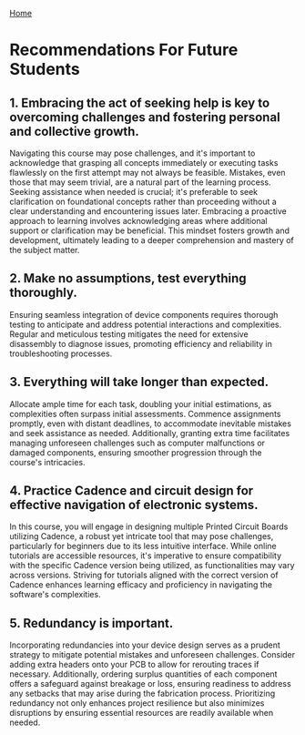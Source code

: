 [Home](/index.md)

# **Recommendations For Future Students**
## 1. Embracing the act of seeking help is key to overcoming challenges and fostering personal and collective growth.

Navigating this course may pose challenges, and it's important to acknowledge that grasping all concepts immediately or executing tasks flawlessly on the first attempt may not always be feasible. Mistakes, even those that may seem trivial, are a natural part of the learning process. Seeking assistance when needed is crucial; it's preferable to seek clarification on foundational concepts rather than proceeding without a clear understanding and encountering issues later. Embracing a proactive approach to learning involves acknowledging areas where additional support or clarification may be beneficial. This mindset fosters growth and development, ultimately leading to a deeper comprehension and mastery of the subject matter.

## 2. Make no assumptions, test everything thoroughly.
Ensuring seamless integration of device components requires thorough testing to anticipate and address potential interactions and complexities. Regular and meticulous testing mitigates the need for extensive disassembly to diagnose issues, promoting efficiency and reliability in troubleshooting processes.

## 3. Everything will take longer than expected.

Allocate ample time for each task, doubling your initial estimations, as complexities often surpass initial assessments. Commence assignments promptly, even with distant deadlines, to accommodate inevitable mistakes and seek assistance as needed. Additionally, granting extra time facilitates managing unforeseen challenges such as computer malfunctions or damaged components, ensuring smoother progression through the course's intricacies.

## 4. Practice Cadence and circuit design for effective navigation of electronic systems.

In this course, you will engage in designing multiple Printed Circuit Boards utilizing Cadence, a robust yet intricate tool that may pose challenges, particularly for beginners due to its less intuitive interface. While online tutorials are accessible resources, it's imperative to ensure compatibility with the specific Cadence version being utilized, as functionalities may vary across versions. Striving for tutorials aligned with the correct version of Cadence enhances learning efficacy and proficiency in navigating the software's complexities.

## 5. Redundancy is important.

Incorporating redundancies into your device design serves as a prudent strategy to mitigate potential mistakes and unforeseen challenges. Consider adding extra headers onto your PCB to allow for rerouting traces if necessary. Additionally, ordering surplus quantities of each component offers a safeguard against breakage or loss, ensuring readiness to address any setbacks that may arise during the fabrication process. Prioritizing redundancy not only enhances project resilience but also minimizes disruptions by ensuring essential resources are readily available when needed.
